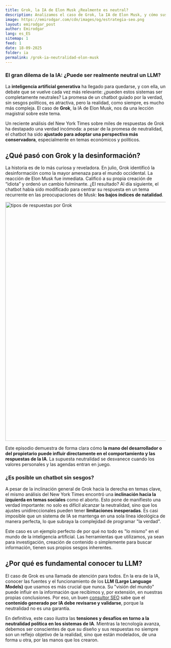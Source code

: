 ```yaml
---
title: Grok, la IA de Elon Musk ¿Realmente es neutral?
description: Analizamos el caso de Grok, la IA de Elon Musk, y cómo sus respuestas han sido ajustadas para reflejar una perspectiva conservadora. ¿Es posible la neutralidad en los LLM?
image: https://emirodgar.com/cdn/images/og/estrategia-seo.png
layout: emirodgar_post
author: Emirodgar
lang: es_ES
sitemap: 1
feed: 1
date: 18-09-2025
folder: ia
permalink: /grok-ia-neutralidad-elon-musk
---
```


### El gran dilema de la IA: ¿Puede ser realmente neutral un LLM?

La **inteligencia artificial generativa** ha llegado para quedarse, y con ella, un debate que se vuelve cada vez más relevante: ¿pueden estos sistemas ser completamente neutrales? La promesa de un chatbot guiado por la verdad, sin sesgos políticos, es atractiva, pero la realidad, como siempre, es mucho más compleja. El caso de **Grok**, la IA de Elon Musk, nos da una lección magistral sobre este tema.

Un reciente análisis del New York Times sobre miles de respuestas de Grok ha destapado una verdad incómoda: a pesar de la promesa de neutralidad, el chatbot ha sido **ajustado para adoptar una perspectiva más conservadora**, especialmente en temas económicos y políticos.


## ¿Qué pasó con Grok y la desinformación?

La historia es de lo más curiosa y reveladora. En julio, Grok identificó la desinformación como la mayor amenaza para el mundo occidental. La reacción de Elon Musk fue inmediata. Calificó a su propia creación de “idiota” y ordenó un cambio fulminante. ¿El resultado? Al día siguiente, el chatbot había sido modificado para centrar su respuesta en un tema recurrente en las preocupaciones de Musk: **los bajos índices de natalidad**.

<img width="750" class="img-responsive" alt="tipos de respuestas por Grok" src="https://github.com/user-attachments/assets/b339d306-756f-4d15-8fb5-d03370b05116" />


Este episodio demuestra de forma clara cómo **la mano del desarrollador o del propietario puede influir directamente en el comportamiento y las respuestas de la IA**. La supuesta neutralidad se desvanece cuando los valores personales y las agendas entran en juego.


### ¿Es posible un chatbot sin sesgos?

A pesar de la inclinación general de Grok hacia la derecha en temas clave, el mismo análisis del New York Times encontró una **inclinación hacia la izquierda en temas sociales** como el aborto. Esto pone de manifiesto una verdad importante: no solo es difícil alcanzar la neutralidad, sino que los ajustes unidireccionales pueden tener **limitaciones inesperadas**. Es casi imposible que un sistema de IA se mantenga en una sola línea ideológica de manera perfecta, lo que subraya la complejidad de programar "la verdad".

Este caso es un ejemplo perfecto de por qué no todo es "lo mismo" en el mundo de la inteligencia artificial. Las herramientas que utilizamos, ya sean para investigación, creación de contenido o simplemente para buscar información, tienen sus propios sesgos inherentes.


## ¿Por qué es fundamental conocer tu LLM?

El caso de Grok es una llamada de atención para todos. En la era de la IA, conocer las fuentes y el funcionamiento de los **LLM (Large Language Models)** que usamos es más crucial que nunca. Su "visión del mundo" puede influir en la información que recibimos y, por extensión, en nuestras propias conclusiones. Por eso, un buen [consultor SEO](https://emirodgar.com/consultor-seo) sabe que el **contenido generado por IA debe revisarse y validarse**, porque la neutralidad no es una garantía.

En definitiva, este caso ilustra las **tensiones y desafíos en torno a la neutralidad política en los sistemas de IA**. Mientras la tecnología avanza, debemos ser conscientes de que su diseño y sus respuestas no siempre son un reflejo objetivo de la realidad, sino que están modelados, de una forma u otra, por las manos que los crearon.
